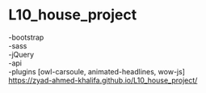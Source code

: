 # L10_house_project
-bootstrap
<br>
-sass
<br>
-jQuery
<br>
-api
<br>
-plugins [owl-carsoule, animated-headlines, wow-js]
<br>
https://zyad-ahmed-khalifa.github.io/L10_house_project/
